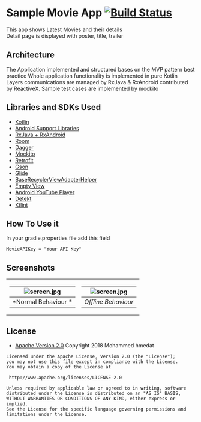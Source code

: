 # Sample Movie App [![Build Status](https://travis-ci.org/hmedat2008/SampleMovieApp.svg?branch=master)](https://travis-ci.org/hmedat2008/SampleMovieApp.svg?branch=master)
This app shows Latest Movies and their details  
Detail page is displayed with poster, title, trailer

## Architecture
The Application implemented and structured bases on the MVP pattern best practice
Whole application functionality is implemented in pure Kotlin
Layers communications are managed by RxJava & RxAndroid contributed by ReactiveX.
Sample test cases are implemented by mockito

## Libraries and SDKs Used
- [Kotlin](https://developer.android.com/kotlin/index.html)
- [Android Support Libraries](https://developer.android.com/topic/libraries/support-library/packages.html) 
- [RxJava + RxAndroid](https://github.com/ReactiveX/RxJava)
- [Room](https://developer.android.com/topic/libraries/architecture/room)
- [Dagger](https://github.com/google/dagger)
- [Mockito](https://github.com/mockito/mockito)
- [Retrofit](http://square.github.io/retrofit/)
- [Gson](https://github.com/google/gson)
- [Glide](https://github.com/bumptech/glide)
- [BaseRecyclerViewAdapterHelper](https://github.com/CymChad/BaseRecyclerViewAdapterHelper)
- [Empty View](https://github.com/santalu/emptyview)
- [Android YouTube Player](https://github.com/PierfrancescoSoffritti/Android-YouTube-Player)
- [Detekt](https://github.com/arturbosch/detekt)
- [Ktlint](https://github.com/shyiko/ktlint)


## How To Use it
In your gradle.properties file add this field
```
MovieAPIKey = "Your API Key"
```


## Screenshots

<table>
  <tr>
    <td>
     
   | ![screen.jpg](screenshots/gif_1.gif) | 
   |:--:| 
   | *Normal Behaviour * |
   
   </td>
    <td>
 
   | ![screen.jpg](screenshots/gif_2.gif) | 
   |:--:| 
   | *Offline Behaviour* |
    
  </tr>
</table>

## License

* [Apache Version 2.0](http://www.apache.org/licenses/LICENSE-2.0.html)
Copyright 2018 Mohammed hmedat

```
Licensed under the Apache License, Version 2.0 (the "License");
you may not use this file except in compliance with the License.
You may obtain a copy of the License at

 http://www.apache.org/licenses/LICENSE-2.0

Unless required by applicable law or agreed to in writing, software
distributed under the License is distributed on an "AS IS" BASIS,
WITHOUT WARRANTIES OR CONDITIONS OF ANY KIND, either express or implied.
See the License for the specific language governing permissions and
limitations under the License.
```
